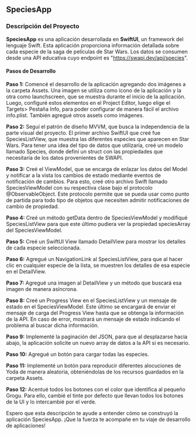 ## SpeciesApp
### Descripción del Proyecto 

**SpeciesApp** es una aplicación desarrollada en **SwiftUI**, un framework del lenguaje Swift. Esta aplicación proporciona información detallada sobre cada especie de la saga de películas de Star Wars. Los datos se consumen desde una API educativa cuyo endpoint es "https://swapi.dev/api/species". 

#### Pasos de Desarrollo

**Paso 1:** Comencé el desarrollo de la aplicación agregando dos imágenes a la carpeta Assets. Una imagen se utiliza como ícono de la aplicación y la otra como launchscreen, que se muestra durante el inicio de la aplicación. Luego, configuré estos elementos en el Project Editor, luego elige el Targets> Pestaña Info, para poder configurar de manera fácil el archivo info.plist. También agregué otros assets como imágenes.

**Paso 2:** Seguí el patrón de diseño MVVM, que busca la independencia de la parte visual del proyecto. El primer archivo SwiftUI que creé fue SpeciesListView, que muestra las diferentes especies que aparecen en Star Wars. Para tener una idea del tipo de datos que utilizaría, creé un modelo llamado Species, donde definí un struct con las propiedades que necesitaría de los datos provenientes de SWAPI.

**Paso 3:** Creé el ViewModel, que se encarga de enlazar los datos del Model y notificar a la vista los cambios de estado mediante eventos de notificación de cambios. Para esto, creé otro archivo Swift llamado SpeciesViewModel con su respectiva clase bajo el protocolo @ObservableObject. Este protocolo permite que se pueda usar como punto de partida para todo tipo de objetos que necesiten admitir notificaciones de cambio de propiedad.

**Paso 4:** Creé un método getData dentro de SpeciesViewModel y modifiqué SpeciesListView para que este último pudiera ver la propiedad speciesArray del SpeciesViewModel.

**Paso 5:** Creé un SwiftUI View llamado DetailView para mostrar los detalles de cada especie seleccionada.

**Paso 6:** Agregué un NavigationLink al SpeciesListView, para que al hacer clic en cualquier especie de la lista, se muestren los detalles de esa especie en el DetailView.

**Paso 7:** Agregué una imagen al DetailView y un método que buscará esa imagen de manera asíncrona.

**Paso 8:** Creé un Progress View en el SpeciesListView y un mensaje de estado en el SpeciesViewModel. Este último se encargará de enviar el mensaje de carga del Progress View hasta que se obtenga la información de la API. En caso de error, mostrará un mensaje de estado indicando el problema al buscar dicha información.

**Paso 9:** Implementé la paginación del JSON, para que al desplazarse hacia abajo, la aplicación solicite un nuevo array de datos a la API si es necesario.

**Paso 10:** Agregué un botón para cargar todas las especies.

**Paso 11:** Implementé un botón para reproducir diferentes alocuciones de Yoda de manera aleatoria, obteniéndolas de los recursos guardados en la carpeta Assets.

**Paso 12:** Acentué todos los botones con el color que identifica al pequeño Grogu. Para ello, cambié el tinte por defecto que llevan todos los botones de la UI y lo intercambié por el verde.

Espero que esta descripción te ayude a entender cómo se construyó la aplicación SpeciesApp. ¡Que la fuerza te acompañe en tu viaje de desarrollo de aplicaciones!
